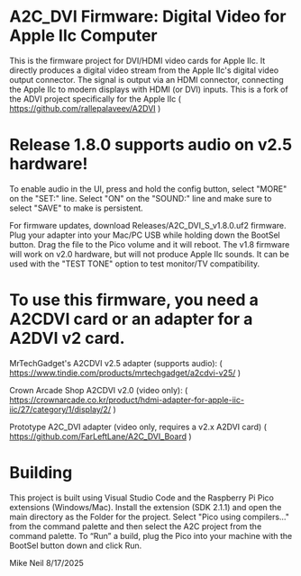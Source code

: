 # A2C_DVI Firmware: Digital Video for Apple IIc Computer

This is the firmware project for DVI/HDMI video cards for Apple IIc.
It directly produces a digital video stream from the Apple IIc's digital video output connector.
The signal is output via an HDMI connector, connecting the Apple IIc to modern displays with HDMI (or DVI) inputs.
This is a fork of the ADVI project specifically for the Apple IIc ( https://github.com/rallepalaveev/A2DVI )

# Release 1.8.0 supports audio on v2.5 hardware!

To enable audio in the UI, press and hold the config button, select "MORE" on the "SET:" line.  Select "ON" on the "SOUND:" line and make sure to select "SAVE" to make is persistent.

For firmware updates, download Releases/A2C_DVI_S_v1.8.0.uf2 firmware.   Plug your adapter into your Mac/PC USB while holding down the BootSel button.  Drag the file to the Pico volume and it will reboot.  The v1.8 firmware will work on v2.0 hardware, but will not produce Apple IIc sounds.  It can be used with the "TEST TONE" option to test monitor/TV compatibility.

# To use this firmware, you need a A2CDVI card or an adapter for a A2DVI v2 card.

MrTechGadget's A2CDVI v2.5 adapter (supports audio): ( https://www.tindie.com/products/mrtechgadget/a2cdvi-v25/ )

Crown Arcade Shop A2CDVI v2.0 (video only): ( https://crownarcade.co.kr/product/hdmi-adapter-for-apple-iic-iic/27/category/1/display/2/ )

Prototype A2C_DVI adapter (video only, requires a v2.x A2DVI card) ( https://github.com/FarLeftLane/A2C_DVI_Board )

# Building
This project is built using Visual Studio Code and the Raspberry Pi Pico extensions (Windows/Mac).  Install the extension (SDK 2.1.1) and open the main directory as the Folder for the project.  Select "Pico using compilers…" from the command palette and then select the A2C project from the command palette.  To “Run” a build, plug the Pico into your machine with the BootSel button down and click Run.

Mike Neil 8/17/2025

